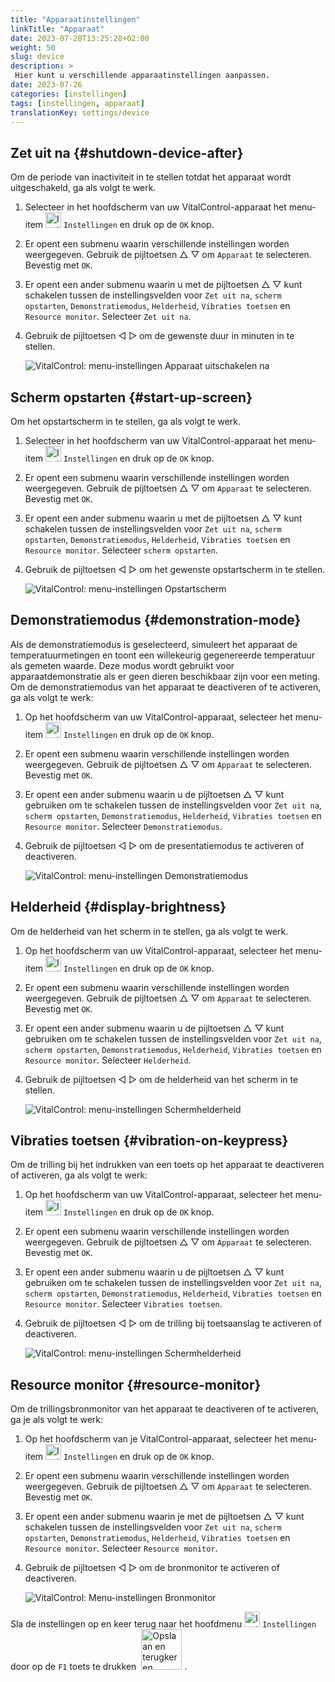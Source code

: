 ```yaml
---
title: "Apparaatinstellingen"
linkTitle: "Apparaat"
date: 2023-07-28T13:25:28+02:00
weight: 50
slug: device
description: >
 Hier kunt u verschillende apparaatinstellingen aanpassen.
date: 2023-07-26
categories: [instellingen]
tags: [instellingen, apparaat]
translationKey: settings/device
---
```

## Zet uit na {#shutdown-device-after}

Om de periode van inactiviteit in te stellen totdat het apparaat wordt uitgeschakeld, ga als volgt te werk.

1. Selecteer in het hoofdscherm van uw VitalControl-apparaat het menu-item <img src="/icons/gear.svg" width="25" align="bottom" alt="Instellingen" /> `Instellingen` en druk op de `OK` knop.

2. Er opent een submenu waarin verschillende instellingen worden weergegeven. Gebruik de pijltoetsen △ ▽ om `Apparaat` te selecteren. Bevestig met `OK`.

3. Er opent een ander submenu waarin u met de pijltoetsen △ ▽ kunt schakelen tussen de instellingsvelden voor `Zet uit na`, `scherm opstarten`, `Demonstratiemodus`, `Helderheid`, `Vibraties toetsen` en `Resource monitor`. Selecteer `Zet uit na`.

4. Gebruik de pijltoetsen ◁ ▷ om de gewenste duur in minuten in te stellen.

    ![VitalControl: menu-instellingen Apparaat uitschakelen na](../images/shutdowndeviceafter.png "Apparaat uitschakelen na")

## Scherm opstarten {#start-up-screen}

Om het opstartscherm in te stellen, ga als volgt te werk.

1. Selecteer in het hoofdscherm van uw VitalControl-apparaat het menu-item <img src="/icons/gear.svg" width="25" align="bottom" alt="Instellingen" /> `Instellingen` en druk op de `OK` knop.

2. Er opent een submenu waarin verschillende instellingen worden weergegeven. Gebruik de pijltoetsen △ ▽ om `Apparaat` te selecteren. Bevestig met `OK`.

3. Er opent een ander submenu waarin u met de pijltoetsen △ ▽ kunt schakelen tussen de instellingsvelden voor `Zet uit na`, `scherm opstarten`, `Demonstratiemodus`, `Helderheid`, `Vibraties toetsen` en `Resource monitor`. Selecteer `scherm opstarten`.

4. Gebruik de pijltoetsen ◁ ▷ om het gewenste opstartscherm in te stellen.

    ![VitalControl: menu-instellingen Opstartscherm](../images/startupscreen.png "Opstartscherm")

## Demonstratiemodus {#demonstration-mode}

Als de demonstratiemodus is geselecteerd, simuleert het apparaat de temperatuurmetingen en toont een willekeurig gegenereerde temperatuur als gemeten waarde. Deze modus wordt gebruikt voor apparaatdemonstratie als er geen dieren beschikbaar zijn voor een meting. Om de demonstratiemodus van het apparaat te deactiveren of te activeren, ga als volgt te werk:

1. Op het hoofdscherm van uw VitalControl-apparaat, selecteer het menu-item <img src="/icons/gear.svg" width="25" align="bottom" alt="Instellingen" /> `Instellingen` en druk op de `OK` knop.

2. Er opent een submenu waarin verschillende instellingen worden weergegeven. Gebruik de pijltoetsen △ ▽ om `Apparaat` te selecteren. Bevestig met `OK`.

3. Er opent een ander submenu waarin u de pijltoetsen △ ▽ kunt gebruiken om te schakelen tussen de instellingsvelden voor `Zet uit na`, `scherm opstarten`, `Demonstratiemodus`, `Helderheid`, `Vibraties toetsen` en `Resource monitor`. Selecteer `Demonstratiemodus`.

4. Gebruik de pijltoetsen ◁ ▷ om de presentatiemodus te activeren of deactiveren.

    ![VitalControl: menu-instellingen Demonstratiemodus](../images/demonstrationmode.png "Demonstratiemodus")

## Helderheid {#display-brightness}

Om de helderheid van het scherm in te stellen, ga als volgt te werk.

1. Op het hoofdscherm van uw VitalControl-apparaat, selecteer het menu-item <img src="/icons/gear.svg" width="25" align="bottom" alt="Instellingen" /> `Instellingen` en druk op de `OK` knop.

2. Er opent een submenu waarin verschillende instellingen worden weergegeven. Gebruik de pijltoetsen △ ▽ om `Apparaat` te selecteren. Bevestig met `OK`.

3. Er opent een ander submenu waarin u de pijltoetsen △ ▽ kunt gebruiken om te schakelen tussen de instellingsvelden voor `Zet uit na`, `scherm opstarten`, `Demonstratiemodus`, `Helderheid`, `Vibraties toetsen` en `Resource monitor`. Selecteer `Helderheid`.

4. Gebruik de pijltoetsen ◁ ▷ om de helderheid van het scherm in te stellen.

    ![VitalControl: menu-instellingen Schermhelderheid](../images/displaybrightness.png "Schermhelderheid")

## Vibraties toetsen {#vibration-on-keypress}

Om de trilling bij het indrukken van een toets op het apparaat te deactiveren of activeren, ga als volgt te werk:

1. Op het hoofdscherm van uw VitalControl-apparaat, selecteer het menu-item <img src="/icons/gear.svg" width="25" align="bottom" alt="Instellingen" /> `Instellingen` en druk op de `OK` knop.

2. Er opent een submenu waarin verschillende instellingen worden weergegeven. Gebruik de pijltoetsen △ ▽ om `Apparaat` te selecteren. Bevestig met `OK`.

3. Er opent een ander submenu waarin u de pijltoetsen △ ▽ kunt gebruiken om te schakelen tussen de instellingsvelden voor `Zet uit na`, `scherm opstarten`, `Demonstratiemodus`, `Helderheid`, `Vibraties toetsen` en `Resource monitor`. Selecteer `Vibraties toetsen`.

4. Gebruik de pijltoetsen ◁ ▷ om de trilling bij toetsaanslag te activeren of deactiveren.

    ![VitalControl: menu-instellingen Schermhelderheid](../images/vibrationonkeypress.png "Schermhelderheid")

## Resource monitor {#resource-monitor}

Om de trillingsbronmonitor van het apparaat te deactiveren of te activeren, ga je als volgt te werk:

1. Op het hoofdscherm van je VitalControl-apparaat, selecteer het menu-item <img src="/icons/gear.svg" width="25" align="bottom" alt="Instellingen" /> `Instellingen` en druk op de `OK` knop.

2. Er opent een submenu waarin verschillende instellingen worden weergegeven. Gebruik de pijltoetsen △ ▽ om `Apparaat` te selecteren. Bevestig met `OK`.

3. Er opent een ander submenu waarin je met de pijltoetsen △ ▽ kunt schakelen tussen de instellingsvelden voor `Zet uit na`, `scherm opstarten`, `Demonstratiemodus`, `Helderheid`, `Vibraties toetsen` en `Resource monitor`. Selecteer `Resource monitor`.

4. Gebruik de pijltoetsen ◁ ▷ om de bronmonitor te activeren of deactiveren.

    ![VitalControl: Menu-instellingen Bronmonitor](../images/resourcemonitor.png "Bronmonitor")

Sla de instellingen op en keer terug naar het hoofdmenu <img src="/icons/gear.svg" width="25" align="bottom" alt="Instellingen" /> `Instellingen` door op de `F1` toets te drukken &nbsp;<img src="/icons/footer/save_exit.svg" width="65" align="bottom" alt="Opslaan en terugkeren" />&nbsp;.
